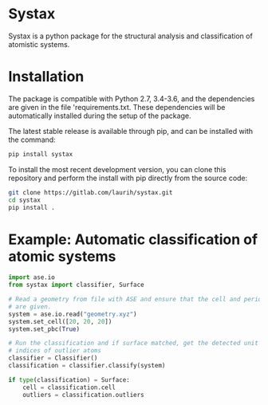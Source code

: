 # Systax
Systax is a python package for the structural analysis and classification of
atomistic systems.

# Installation
The package is compatible with Python 2.7, 3.4-3.6, and the dependencies are
given in the file 'requirements.txt. These dependencies will be automatically
installed during the setup of the package.

The latest stable release is available through pip, and can be installed with
the command:
```sh
pip install systax
```

To install the most recent development version, you can clone this repository
and perform the install with pip directly from the source code:

```sh
git clone https://gitlab.com/laurih/systax.git
cd systax
pip install .
```

# Example: Automatic classification of atomic systems

```python
import ase.io
from systax import classifier, Surface

# Read a geometry from file with ASE and ensure that the cell and periodicity
# are given.
system = ase.io.read("geometry.xyz")
system.set_cell([20, 20, 20])
system.set_pbc(True)

# Run the classification and if surface matched, get the detected unit cell and
# indices of outlier atoms
classifier = Classifier()
classification = classifier.classify(system)

if type(classification) = Surface:
    cell = classification.cell
    outliers = classification.outliers
```

